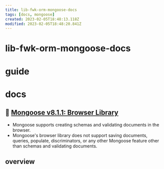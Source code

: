 ```yaml
---
title: lib-fwk-orm-mongoose-docs
tags: [docs, mongoose]
created: 2023-02-05T18:48:13.118Z
modified: 2023-02-05T18:48:20.841Z
---
```


# lib-fwk-orm-mongoose-docs

# guide

# docs

## 🧭 [Mongoose v8.1.1: Browser Library](https://mongoosejs.com/docs/browser.html)

- Mongoose supports creating schemas and validating documents in the browser. 
- Mongoose's browser library does not support saving documents, queries, populate, discriminators, or any other Mongoose feature other than schemas and validating documents.

## overview
